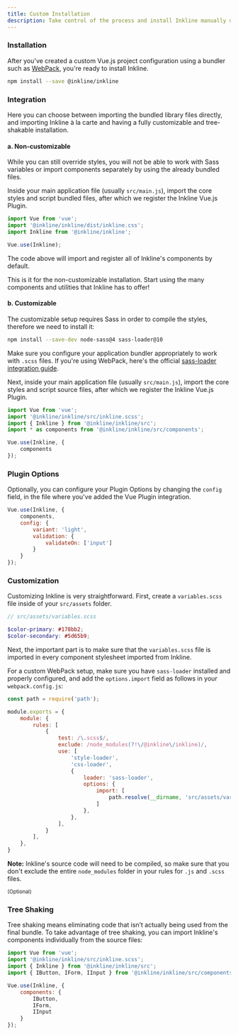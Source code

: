 ```yaml
---
title: Custom Installation
description: Take control of the process and install Inkline manually using an application bundler of your choice. 
---
```


### Installation

After you've created a custom Vue.js project configuration using a bundler such as <a href="https://webpack.js.org" rel="nofollow">WebPack</a>, you're ready to install Inkline. 

~~~bash
npm install --save @inkline/inkline
~~~

### Integration
Here you can choose between importing the bundled library files directly, and importing Inkline à la carte and having a fully customizable and tree-shakable installation. 

#### a. Non-customizable
While you can still override styles, you will not be able to work with Sass variables or import components separately by using the already bundled files.

Inside your main application file (usually `src/main.js`), import the core styles and script bundled files, after which we register the Inkline Vue.js Plugin. 

~~~js
import Vue from 'vue';
import '@inkline/inkline/dist/inkline.css';
import Inkline from '@inkline/inkline';

Vue.use(Inkline);
~~~

The code above will import and register all of Inkline's components by default. 

This is it for the non-customizable installation. Start using the many components and utilities that Inkline has to offer!

#### b. Customizable
The customizable setup requires Sass in order to compile the styles, therefore we need to install it:

~~~bash
npm install --save-dev node-sass@4 sass-loader@10
~~~

Make sure you configure your application bundler appropriately to work with `.scss` files. If you're using WebPack, here's the official <a href="https://webpack.js.org/loaders/sass-loader/" rel="nofollow">sass-loader integration guide</a>.

Next, inside your main application file (usually `src/main.js`), import the core styles and script source files, after which we register the Inkline Vue.js Plugin.

~~~js
import Vue from 'vue';
import '@inkline/inkline/src/inkline.scss';
import { Inkline } from '@inkline/inkline/src';
import * as components from '@inkline/inkline/src/components';

Vue.use(Inkline, { 
    components
});
~~~

### Plugin Options
Optionally, you can configure your <nuxt-link :to="{ name: 'docs-introduction-plugin-options' }">Plugin Options</nuxt-link> by changing the `config` field, in the file where you've added the Vue Plugin integration.

~~~js
Vue.use(Inkline, {
    components,
    config: {
        variant: 'light',
        validation: {
            validateOn: ['input']      
        }
    }
});
~~~

### Customization
Customizing Inkline is very straightforward. First, create a `variables.scss` file inside of your `src/assets` folder. 

~~~scss
// src/assets/variables.scss

$color-primary: #178bb2;
$color-secondary: #5d65b9;
~~~

Next, the important part is to make sure that the `variables.scss` file is imported in every component stylesheet imported from Inkline. 

For a custom WebPack setup, make sure you have `sass-loader` installed and properly configured, and add the `options.import` field as follows in your `webpack.config.js`:

~~~js
const path = require('path');

module.exports = {
    module: {
        rules: [
            {
                test: /\.scss$/,
                exclude: /node_modules(?!\/@inkline\/inkline)/,
                use: [
                    'style-loader',
                    'css-loader',
                    {
                        loader: 'sass-loader',
                        options: {
                            import: [
                                path.resolve(__dirname, 'src/assets/variables.scss')
                            ]
                        },
                    },
                ],
            }
        ],
    },
}
~~~

**Note:** Inkline's source code will need to be compiled, so make sure that you don't exclude the entire `node_modules` folder in your rules for `.js` and `.scss` files.

<small class="_float-left _text-muted">(Optional)</small>
### Tree Shaking
Tree shaking means eliminating code that isn’t actually being used from the final bundle. To take advantage of tree shaking, you can import Inkline's components individually from the source files:

~~~js
import Vue from 'vue';
import '@inkline/inkline/src/inkline.scss';
import { Inkline } from '@inkline/inkline/src';
import { IButton, IForm, IInput } from '@inkline/inkline/src/components';

Vue.use(Inkline, {
    components: {
        IButton,
        IForm,
        IInput
    }
});
~~~


